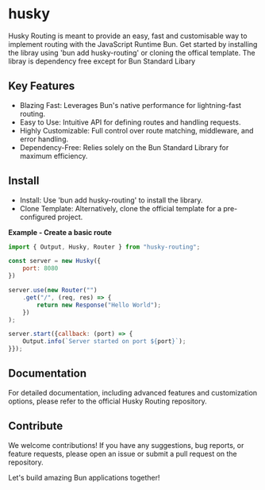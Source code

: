 # husky
Husky Routing is meant to provide an easy, fast and customisable way to implement routing with the JavaScript Runtime Bun. Get started by installing the libray using 'bun add husky-routing' or cloning the offical template. The libray is dependency free except for Bun Standard Libary

## Key Features

- Blazing Fast: Leverages Bun's native performance for lightning-fast routing.
- Easy to Use: Intuitive API for defining routes and handling requests.
- Highly Customizable: Full control over route matching, middleware, and error handling.
- Dependency-Free: Relies solely on the Bun Standard Library for maximum efficiency.

## Install

- Install: Use 'bun add husky-routing' to install the library.
- Clone Template: Alternatively, clone the official template for a pre-configured project.

**Example - Create a basic route**
```js
import { Output, Husky, Router } from "husky-routing";

const server = new Husky({
    port: 8080
})

server.use(new Router("")
    .get("/", (req, res) => {
        return new Response("Hello World");
    })
);

server.start({callback: (port) => {
    Output.info(`Server started on port ${port}`);
}});
```

## Documentation

For detailed documentation, including advanced features and customization options, please refer to the official Husky Routing repository.

## Contribute

We welcome contributions! If you have any suggestions, bug reports, or feature requests, please open an issue or submit a pull request on the repository.

Let's build amazing Bun applications together!